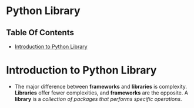 # Python Library

## Table Of Contents
- [Introduction to Python Library](#Introduction-to-Python-Library)

# Introduction to Python Library
* The major difference between __frameworks__ and __libraries__ is complexity. __Libraries__ offer fewer complexities, and __frameworks__ are the opposite. A __library__ is a _collection of packages that performs specific operations_.